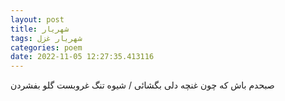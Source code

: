 ```yaml
---
layout: post
title: شهریار
tags: شهریار غزل
categories: poem
date: 2022-11-05 12:27:35.413116
---
```


صبحدم باش که چون غنچه دلی بگشائی / شیوه تنگ غروبست گلو بفشردن